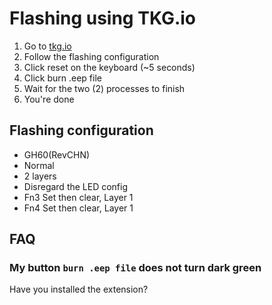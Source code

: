# Flashing using TKG.io

  1. Go to [tkg.io](http://tkg.io)
  1. Follow the flashing configuration
  1. Click reset on the keyboard (~5 seconds)
  1. Click burn .eep file
  1. Wait for the two (2) processes to finish
  1. You're done

## Flashing configuration

  * GH60(RevCHN)
  * Normal
  * 2 layers
  * Disregard the LED config
  * Fn3 Set then clear, Layer 1
  * Fn4 Set then clear, Layer 1

## FAQ

### My button `burn .eep file` does not turn dark green

Have you installed the extension?
